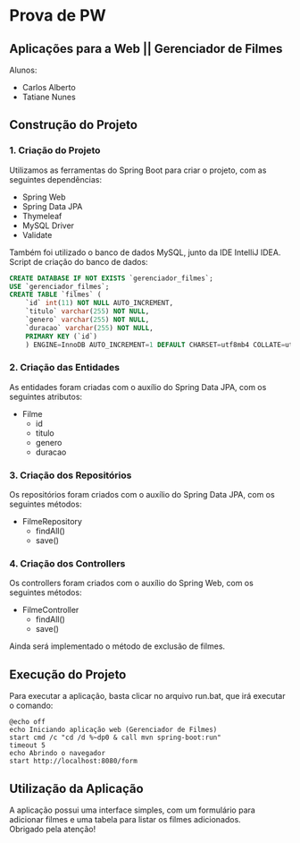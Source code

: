 # Prova de PW
## Aplicações para a Web || Gerenciador de Filmes
Alunos:
* Carlos Alberto
* Tatiane Nunes

## Construção do Projeto
### 1. Criação do Projeto
Utilizamos as ferramentas do Spring Boot para criar o projeto, com as seguintes dependências:
* Spring Web
* Spring Data JPA
* Thymeleaf
* MySQL Driver
* Validate

Também foi utilizado o banco de dados MySQL, junto da IDE IntelliJ IDEA.
Script de criação do banco de dados:
```sql
CREATE DATABASE IF NOT EXISTS `gerenciador_filmes`;
USE `gerenciador_filmes`;
CREATE TABLE `filmes` (
    `id` int(11) NOT NULL AUTO_INCREMENT,
    `titulo` varchar(255) NOT NULL,
    `genero` varchar(255) NOT NULL,
    `duracao` varchar(255) NOT NULL,
    PRIMARY KEY (`id`)
    ) ENGINE=InnoDB AUTO_INCREMENT=1 DEFAULT CHARSET=utf8mb4 COLLATE=utf8mb4_0900_ai_ci;
```

### 2. Criação das Entidades
As entidades foram criadas com o auxílio do Spring Data JPA, com os seguintes atributos:
* Filme
    * id
    * titulo
    * genero
    * duracao

### 3. Criação dos Repositórios
Os repositórios foram criados com o auxílio do Spring Data JPA, com os seguintes métodos:
* FilmeRepository
    * findAll()
    * save()

### 4. Criação dos Controllers
Os controllers foram criados com o auxílio do Spring Web, com os seguintes métodos:
* FilmeController
    * findAll() 
    * save()

Ainda será implementado o método de exclusão de filmes.

## Execução do Projeto
Para executar a aplicação, basta clicar no arquivo run.bat, que irá executar o comando:
```shell
@echo off
echo Iniciando aplicação web (Gerenciador de Filmes)
start cmd /c "cd /d %~dp0 & call mvn spring-boot:run"
timeout 5
echo Abrindo o navegador
start http://localhost:8080/form
```

## Utilização da Aplicação
A aplicação possui uma interface simples, com um formulário para adicionar filmes e uma tabela para listar os filmes adicionados.
<br>
Obrigado pela atenção!